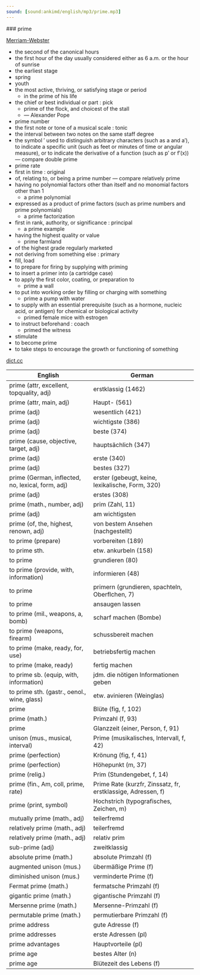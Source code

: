 ```yaml
---
sound: [sound:ankimd/english/mp3/prime.mp3]
---
```


\### prime

[Merriam-Webster](https://www.merriam-webster.com/dictionary/prime)

- the second of the canonical hours
- the first hour of the day usually considered either as 6 a.m. or the hour of sunrise
- the earliest stage
- spring
- youth
- the most active, thriving, or satisfying stage or period
    - in the prime of his life
- the chief or best individual or part : pick
    - prime of the flock, and choicest of the stall
    - — Alexander Pope
- prime number
- the first note or tone of a musical scale : tonic
- the interval between two notes on the same staff degree
- the symbol ′ used to distinguish arbitrary characters (such as a and a′), to indicate a specific unit (such as feet or minutes of time or angular measure), or to indicate the derivative of a function (such as p′ or f′(x)) — compare double prime
- prime rate
- first in time : original
- of, relating to, or being a prime number — compare relatively prime
- having no polynomial factors other than itself and no monomial factors other than 1
    - a prime polynomial
- expressed as a product of prime factors (such as prime numbers and prime polynomials)
    - a prime factorization
- first in rank, authority, or significance : principal
    - a prime example
- having the highest quality or value
    - prime farmland
- of the highest grade regularly marketed
- not deriving from something else : primary
- fill, load
- to prepare for firing by supplying with priming
- to insert a primer into (a cartridge case)
- to apply the first color, coating, or preparation to
    - prime a wall
- to put into working order by filling or charging with something
    - prime a pump with water
- to supply with an essential prerequisite (such as a hormone, nucleic acid, or antigen) for chemical or biological activity
    - primed female mice with estrogen
- to instruct beforehand : coach
    - primed the witness
- stimulate
- to become prime
- to take steps to encourage the growth or functioning of something

[dict.cc](https://www.dict.cc/prime)

| English        | German       |
| -------------- | ------------ |
| prime (attr, excellent, topquality, adj) | erstklassig (1462) |
| prime (attr, main, adj) | Haupt- (561) |
| prime (adj) | wesentlich (421) |
| prime (adj) | wichtigste (386) |
| prime (adj) | beste (374) |
| prime (cause, objective, target, adj) | hauptsächlich (347) |
| prime (adj) | erste (340) |
| prime (adj) | bestes (327) |
| prime (German, inflected, no, lexical, form, adj) | erster (gebeugt, keine, lexikalische, Form, 320) |
| prime (adj) | erstes (308) |
| prime (math., number, adj) | prim (Zahl, 11) |
| prime (adj) | am wichtigsten |
| prime (of, the, highest, renown, adj) | von bestem Ansehen (nachgestellt) |
| to prime (prepare) | vorbereiten (189) |
| to prime sth. | etw. ankurbeln (158) |
| to prime | grundieren (80) |
| to prime (provide, with, information) | informieren (48) |
| to prime | primern (grundieren, spachteln, Oberflchen, 7) |
| to prime | ansaugen lassen |
| to prime (mil., weapons, a, bomb) | scharf machen (Bombe) |
| to prime (weapons, firearm) | schussbereit machen |
| to prime (make, ready, for, use) | betriebsfertig machen |
| to prime (make, ready) | fertig machen |
| to prime sb. (equip, with, information) | jdm. die nötigen Informationen geben |
| to prime sth. (gastr., oenol., wine, glass) | etw. avinieren (Weinglas) |
| prime | Blüte (fig, f, 102) |
| prime (math.) | Primzahl (f, 93) |
| prime | Glanzzeit (einer, Person, f, 91) |
| unison (mus., musical, interval) | Prime (musikalisches, Intervall, f, 42) |
| prime (perfection) | Krönung (fig, f, 41) |
| prime (perfection) | Höhepunkt (m, 37) |
| prime (relig.) | Prim (Stundengebet, f, 14) |
| prime (fin., Am, coll, prime, rate) | Prime Rate (kurzfr, Zinssatz, fr, erstklassige, Adressen, f) |
| prime (print, symbol) | Hochstrich (typografisches, Zeichen, m) |
| mutually prime (math., adj) | teilerfremd |
| relatively prime (math., adj) | teilerfremd |
| relatively prime (math., adj) | relativ prim |
| sub-prime (adj) | zweitklassig |
| absolute prime (math.) | absolute Primzahl (f) |
| augmented unison (mus.) | übermäßige Prime (f) |
| diminished unison (mus.) | verminderte Prime (f) |
| Fermat prime (math.) | fermatsche Primzahl (f) |
| gigantic prime (math.) | gigantische Primzahl (f) |
| Mersenne prime (math.) | Mersenne-Primzahl (f) |
| permutable prime (math.) | permutierbare Primzahl (f) |
| prime address | gute Adresse (f) |
| prime addresses | erste Adressen (pl) |
| prime advantages | Hauptvorteile (pl) |
| prime age | bestes Alter (n) |
| prime age | Blütezeit des Lebens (f) |
